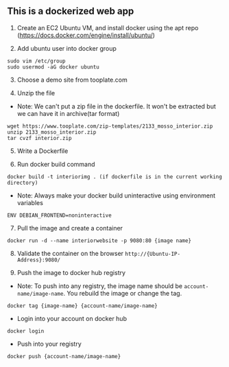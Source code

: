 ## This is a dockerized web app

1. Create an EC2 Ubuntu VM, and install docker using the apt repo (https://docs.docker.com/engine/install/ubuntu/)

2. Add ubuntu user into docker group
```
sudo vim /etc/group
sudo usermod -aG docker ubuntu
```

3. Choose a demo site from tooplate.com

4. Unzip the file
* Note: We can't put a zip file in the dockerfile. It won't be extracted but we can have it in archive(tar format)
```
wget https://www.tooplate.com/zip-templates/2133_mosso_interior.zip
unzip 2133_mosso_interior.zip
tar cvzf interior.zip
```

5. Write a Dockerfile

6. Run docker build command
```
docker build -t interiorimg . (if dockerfile is in the current working directory)
```

* Note: Always make your docker build uninteractive using environment variables 
```
ENV DEBIAN_FRONTEND=noninteractive
```

7. Pull the image and create a container
```
docker run -d --name interiorwebsite -p 9080:80 {image name}
```

8. Validate the container on the browser `http://{Ubuntu-IP-Address}:9080/`

9. Push the image to docker hub registry
* Note: To push into any registry, the image name should be `account-name/image-name`. You rebuild the image or change the tag.
```
docker tag {image-name} {account-name/image-name}
```

* Login into your account on docker hub
```
docker login
```

* Push into your registry
```
docker push {account-name/image-name}
```
